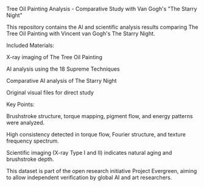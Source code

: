 Tree Oil Painting Analysis - Comparative Study with Van Gogh's "The Starry Night"

This repository contains the AI and scientific analysis results comparing The Tree Oil Painting with Vincent van Gogh's The Starry Night.

Included Materials:

X-ray imaging of The Tree Oil Painting

AI analysis using the 18 Supreme Techniques

Comparative AI analysis of The Starry Night

Original visual files for direct study


Key Points:

Brushstroke structure, torque mapping, pigment flow, and energy patterns were analyzed.

High consistency detected in torque flow, Fourier structure, and texture frequency spectrum.

Scientific imaging (X-ray Type I and II) indicates natural aging and brushstroke depth.


This dataset is part of the open research initiative Project Evergreen, aiming to allow independent verification by global AI and art researchers.

